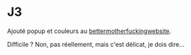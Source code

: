 # J3
Ajouté popup et couleurs au [bettermotherfuckingwebsite](https://ocardinaux.github.io/bettermotherfuckingwebsite/).

Difficile ? Non, pas réellement, mais c'est délicat, je dois dire…

